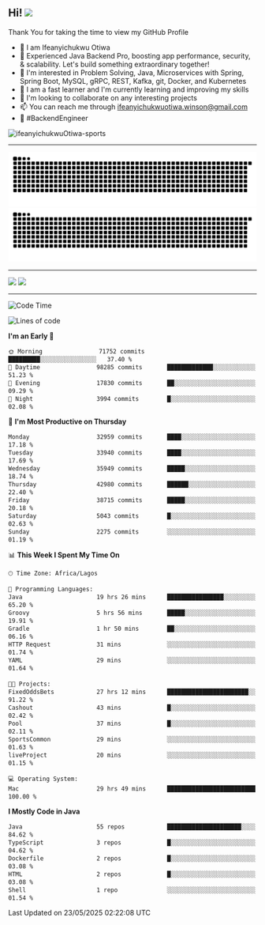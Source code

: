 <!-- BLOG-POST-LIST:START --><!-- BLOG-POST-LIST:END -->

## Hi! <img src="https://media.giphy.com/media/hvRJCLFzcasrR4ia7z/giphy.gif" width="4%"> 

Thank You for taking the time to view my GitHub Profile

- 👋 I am Ifeanyichukwu Otiwa
- 🚀 Experienced Java Backend Pro, boosting app performance, security, & scalability. Let's build something extraordinary together!
- 👀 I'm interested in Problem Solving, Java, Microservices with Spring, Spring Boot, MySQL, gRPC, REST, Kafka, git, Docker, and Kubernetes
- 🌱 I am a fast learner and I'm currently learning and improving my skills
- 💞️ I'm looking to collaborate on any interesting projects
- 📫 You can reach me through ifeanyichukwuotiwa.winson@gmail.com
- 🚀 #BackendEngineer

<p align="left" marginTop="10px"> <img src="https://komarev.com/ghpvc/?username=ifeanyichukwuOtiwa-sports&label=Profile%20views&color=0e75b6&style=for-the-badge" alt="ifeanyichukwuOtiwa-sports" /> </p>

***

<!--🐍📈SNAKEGRAPH / 🌐WEBSITE: https://github.com/Platane/snk -->
![github contribution grid snake animation](https://raw.githubusercontent.com/ifeanyichukwuOtiwa-sports/ifeanyichukwuOtiwa-sports/output/github-contribution-grid-snake-dark.svg#gh-dark-mode-only)![github contribution grid snake animation](https://raw.githubusercontent.com/ifeanyichukwuOtiwa-sports/ifeanyichukwuOtiwa-sports/output/github-contribution-grid-snake.svg#gh-light-mode-only)

***

<p float="left">
  <img float="left" src="https://github-readme-stats.vercel.app/api?username=ifeanyichukwuOtiwa-sports&count_private=true&include_all_commits=true&theme=react&show_icons=true" />
  <img float="right" src="https://github-readme-stats.vercel.app/api/top-langs/?username=ifeanyichukwuOtiwa-sports&layout=compact&show_icons=true&theme=react" /> 
</p>

***



<!--START_SECTION:waka-->
![Code Time](http://img.shields.io/badge/Code%20Time-3%2C716%20hrs%2020%20mins-blue)

![Lines of code](https://img.shields.io/badge/From%20Hello%20World%20I%27ve%20Written-51.9%20million%20lines%20of%20code-blue)

**I'm an Early 🐤** 

```text
🌞 Morning                71752 commits       █████████░░░░░░░░░░░░░░░░   37.40 % 
🌆 Daytime                98285 commits       █████████████░░░░░░░░░░░░   51.23 % 
🌃 Evening                17830 commits       ██░░░░░░░░░░░░░░░░░░░░░░░   09.29 % 
🌙 Night                  3994 commits        █░░░░░░░░░░░░░░░░░░░░░░░░   02.08 % 
```
📅 **I'm Most Productive on Thursday** 

```text
Monday                   32959 commits       ████░░░░░░░░░░░░░░░░░░░░░   17.18 % 
Tuesday                  33940 commits       ████░░░░░░░░░░░░░░░░░░░░░   17.69 % 
Wednesday                35949 commits       █████░░░░░░░░░░░░░░░░░░░░   18.74 % 
Thursday                 42980 commits       ██████░░░░░░░░░░░░░░░░░░░   22.40 % 
Friday                   38715 commits       █████░░░░░░░░░░░░░░░░░░░░   20.18 % 
Saturday                 5043 commits        █░░░░░░░░░░░░░░░░░░░░░░░░   02.63 % 
Sunday                   2275 commits        ░░░░░░░░░░░░░░░░░░░░░░░░░   01.19 % 
```


📊 **This Week I Spent My Time On** 

```text
🕑︎ Time Zone: Africa/Lagos

💬 Programming Languages: 
Java                     19 hrs 26 mins      ████████████████░░░░░░░░░   65.20 % 
Groovy                   5 hrs 56 mins       █████░░░░░░░░░░░░░░░░░░░░   19.91 % 
Gradle                   1 hr 50 mins        ██░░░░░░░░░░░░░░░░░░░░░░░   06.16 % 
HTTP Request             31 mins             ░░░░░░░░░░░░░░░░░░░░░░░░░   01.74 % 
YAML                     29 mins             ░░░░░░░░░░░░░░░░░░░░░░░░░   01.64 % 

🐱‍💻 Projects: 
FixedOddsBets            27 hrs 12 mins      ███████████████████████░░   91.22 % 
Cashout                  43 mins             █░░░░░░░░░░░░░░░░░░░░░░░░   02.42 % 
Pool                     37 mins             █░░░░░░░░░░░░░░░░░░░░░░░░   02.11 % 
SportsCommon             29 mins             ░░░░░░░░░░░░░░░░░░░░░░░░░   01.63 % 
liveProject              20 mins             ░░░░░░░░░░░░░░░░░░░░░░░░░   01.15 % 

💻 Operating System: 
Mac                      29 hrs 49 mins      █████████████████████████   100.00 % 
```

**I Mostly Code in Java** 

```text
Java                     55 repos            █████████████████████░░░░   84.62 % 
TypeScript               3 repos             █░░░░░░░░░░░░░░░░░░░░░░░░   04.62 % 
Dockerfile               2 repos             █░░░░░░░░░░░░░░░░░░░░░░░░   03.08 % 
HTML                     2 repos             █░░░░░░░░░░░░░░░░░░░░░░░░   03.08 % 
Shell                    1 repo              ░░░░░░░░░░░░░░░░░░░░░░░░░   01.54 % 
```




 Last Updated on 23/05/2025 02:22:08 UTC
<!--END_SECTION:waka-->

<!--
<p align="center">
![trophy](https://github-profile-trophy.vercel.app/?username=ifeanyichukwuOtiwa-sports&theme=onedark) (https://github.com/ryo-ma/github-profile-trophy)
</p>
-->

<!---
ifeanyi-otiwa/ifeanyi-otiwa is a ✨ special ✨ repository because its `README.md` (this file) appears on your GitHub profile.
You can click the Preview link to take a look at your changes.
--->
